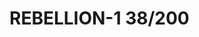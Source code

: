 # REBELLION-1                                                                                                           38/200

